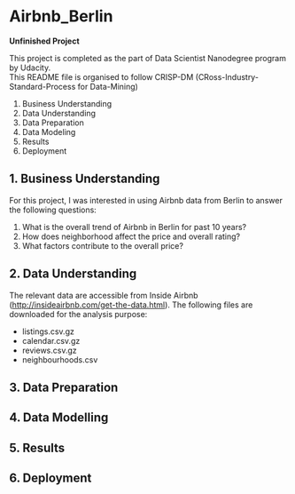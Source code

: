 # Airbnb_Berlin
**Unfinished Project**  

This project is completed as the part of Data Scientist Nanodegree program by Udacity.  
This README file is organised to follow CRISP-DM (CRoss-Industry-Standard-Process for Data-Mining)

1. Business Understanding
2. Data Understanding
3. Data Preparation
4. Data Modeling
5. Results
6. Deployment

## 1. Business Understanding

For this project, I was interested in using Airbnb data from Berlin to answer the following questions:

1. What is the overall trend of Airbnb in Berlin for past 10 years?
2. How does neighborhood affect the price and overall rating?
3. What factors contribute to the overall price?

## 2. Data Understanding

The relevant data are accessible from Inside Airbnb (http://insideairbnb.com/get-the-data.html).  The following files are downloaded for the analysis purpose:  
- listings.csv.gz
- calendar.csv.gz
- reviews.csv.gz
- neighbourhoods.csv  

## 3. Data Preparation

## 4. Data Modelling

## 5. Results

## 6. Deployment
